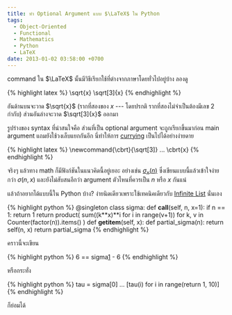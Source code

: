 ```yaml
---
title: ทำ Optional Argument แบบ $\LaTeX$ ใน Python
tags:
  - Object-Oriented
  - Functional
  - Mathematics
  - Python
  - LaTeX
date: 2013-01-02 03:58:00 +0700
---
```


command ใน $\LaTeX$ นั้นมีวิธีเรียกใช้ที่ต่างจากภาษาโดยทั่วไปอยู่บ้าง ลองดู

{% highlight latex %}
\sqrt{x}
\sqrt[3]{x}
{% endhighlight %}

อันด้านบนจะวาด $\sqrt{x}$ (รากที่สองของ $x$ --- โดยปรกติ รากที่สองไม่จำเป็นต้องมีเลข 2 กำกับ) ส่วนอันล่างจะวาด $\sqrt[3]{x}$ ออกมา

รูปร่างของ syntax ที่น่าสนใจคือ ส่วนที่เป็น optional argument จะถูกเรียกขึ้นมาก่อน main argument แถมยังใช้วงเล็บแยกกันอีก นี่ทำให้การ [currying][] เป็นไปได้อย่างง่ายดาย

{% highlight latex %}
\newcommand{\cbrt}{\sqrt[3]}
...
\cbrt{x}
{% endhighlight %}

จริงๆ แล้วทาง math ก็มีฟังก์ชันในแนวคิดนี้อยู่เยอะ อย่างเช่น [$\sigma_{x}(n)$][divisor function] ซึ่งเขียนแบบนี้แล้วเข้าใจง่ายกว่า $\sigma(n, x)$ และยังไม่สับสนอีกว่า argument ตัวไหนที่ควรเป็น $n$ หรือ $x$ กันแน่

แล้วถ้าอยากได้แบบนี้ใน Python บ้าง? ง่ายนิดเดียวเพราะใช้เทคนิคเดียวกับ [Infinite List][self-ref infinite list] นั่นเอง

{% highlight python %}
@singleton
class sigma:
    def __call__(self, n, x=1):
        if n == 1:
            return 1
        return product( sum((k**x)**i for i in range(v+1))
                            for k, v in Counter(factor(n)).items() )
    def __getitem__(self, x):
        def partial_sigma(n):
            return self(n, x)
        return partial_sigma
{% endhighlight %}

คราวนี้จะเขียน

{% highlight python %}
6 == sigma[1](6) - 6
{% endhighlight %}

หรือกระทั่ง

{% highlight python %}
tau = sigma[0]
...
[tau(i) for i in range(return 1, 10)]
{% endhighlight %}

ก็ย่อมได้


[currying]: http://en.wikipedia.org/wiki/Currying
[divisor function]: http://en.wikipedia.org/wiki/Divisor_function
[self-ref infinite list]: http://neizod.blogspot.com/2012/08/infinity-list-python.html
